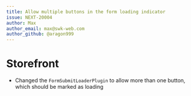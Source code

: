 ```yaml
---
title: Allow multiple buttons in the form loading indicator
issue: NEXT-20004
author: Max
author_email: max@swk-web.com
author_github: @aragon999
---
```

# Storefront
* Changed the `FormSubmitLoaderPlugin` to allow more than one button, which should be marked as loading
